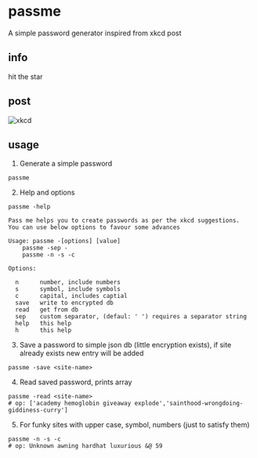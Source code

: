# passme
A simple password generator inspired from xkcd post

## info
hit the star

## post
![xkcd](https://imgs.xkcd.com/comics/password_strength.png)

## usage
1. Generate a simple password
```console
passme
```

2. Help and options
```console
passme -help

Pass me helps you to create passwords as per the xkcd suggestions.
You can use below options to favour some advances

Usage: passme -[options] [value]
    passme -sep -
    passme -n -s -c

Options:

  n      number, include numbers
  s      symbol, include symbols
  c      capital, includes captial
  save   write to encrypted db
  read   get from db
  sep    custom separator, (defaul: ' ') requires a separator string
  help   this help
  h      this help
```

3. Save a password to simple json db (little encryption exists), if site already exists new entry will be added
```console
passme -save <site-name>
```

4. Read saved password, prints array
```console
passme -read <site-name>
# op: ['academy hemoglobin giveaway explode','sainthood-wrongdoing-giddiness-curry']
```

5. For funky sites with upper case, symbol, numbers (just to satisfy them)
```console
passme -n -s -c
# op: Unknown awning hardhat luxurious &@ 59
```
